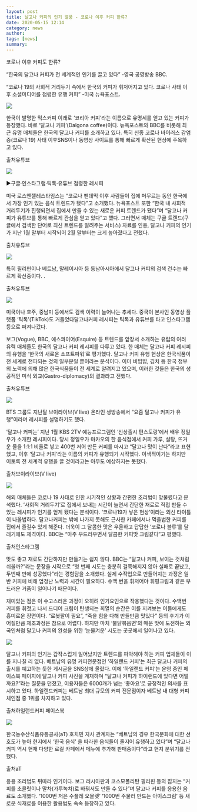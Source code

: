 ```yaml
---
layout: post
title: 달고나 커피의 인기 열풍 - 코로나 이후 커피 한류?
date: 2020-05-15 12:14
category: news
author: 
tags: [news]
summary: 
---
```



코로나 이후 커피도 한류?

  

“한국의 달고나 커피가 전 세계적인 인기를 끌고 있다” -영국 공영방송 BBC.  

“코로나 19의 사회적 거리두기 속에서 한국의 커피가 휘저어지고 있다. 코로나 사태 이후 소셜미디어를 점령한 유행 커피” -미국 뉴욕포스트.

![](https://img1.daumcdn.net/thumb/R720x0/?fname=https%3A%2F%2Ft1.daumcdn.net%2Fliveboard%2Frealfood%2F0572dca295364b83b6b91c72406c5a90.JPG)

한국이 발명한 믹스커피 이래로 ‘코리아 커피’라는 이름으로 유명세를 얻고 있는 커피가 등장했다. 바로 ‘달고나 커피’(Dalgona coffee)이다. 뉴욕포스트와 BBC를 비롯해 최근 유명 매체들은 한국의 달고나 커피를 소개하고 있다. 특히 신종 코로나 바이러스 감염증(코로나 19) 사태 이후SNS이나 동영상 사이트를 통해 빠르게 확산된 현상에 주목하고 있다.  

출처유튜브

![](https://img1.daumcdn.net/thumb/R720x0/?fname=https%3A%2F%2Ft1.daumcdn.net%2Fliveboard%2Frealfood%2Fc15fae18d5c944af833206395e3b33d9.JPG)

▶구글·인스타그램·틱톡·유튜브 점령한 레시피  
  
미국 로스앤젤레스타임스는 “코로나 펜데믹 이후 사람들이 집에 머무르는 동안 한국에서 가장 인기 있는 음식 트렌드가 됐다”고 소개했다. 뉴욕포스트 또한 “한국 내 사회적 거리두기가 진행되면서 집에서 만들 수 있는 새로운 커피 트렌드가 됐다”며 “달고나 커피가 유튜브를 통해 빠르게 관심을 얻고 있다”고 했다. 그러면서 매체는 구글 트렌드(구글에서 검색한 단어로 최신 트렌드를 알려주는 서비스) 자료를 인용, 달고나 커피의 인기가 지난 1월 말부터 시작되어 2월 말부터는 크게 높아졌다고 전했다.  

출처유튜브

![](https://img1.daumcdn.net/thumb/R720x0/?fname=https%3A%2F%2Ft1.daumcdn.net%2Fliveboard%2Frealfood%2Fdb5a0377ca6740dc9ab814e64f14c1f4.JPG)

특히 필리핀이나 베트남, 말레이시아 등 동남아시아에서 달고나 커피의 검색 건수는 빠르게 확산중이다. .  

출처유튜브

![](https://img1.daumcdn.net/thumb/R720x0/?fname=https%3A%2F%2Ft1.daumcdn.net%2Fliveboard%2Frealfood%2Fdfb93198921d40498b7cc6d70dbcfe57.JPG)

미국이나 호주, 중남미 등에서도 검색 이력이 늘어나는 추세다. 중국이 본사인 동영상 플랫폼 ‘틱톡’(TikTok)도 거들었다달고나커피 레시피는 틱톡과 유튜브를 타고 인스타그램 등으로 퍼져나갔다.  
  
보그(Vogue), BBC, 에스콰이어(Esquire) 등 트렌드를 앞장서 소개하는 유럽의 여러 유력 매체들도 한국의 달고나 커피 레시피를 다루고 있다. 한 매체는 달고나 커피 레시피의 유행을 ‘한국의 새로운 소프트파워’로 평가했다. 달고나 커피 유행 현상은 한국식품이 전 세계로 전파되는 것의 일부분일 뿐이라는 분석이다. 이미 비빔밥, 김치 등 한국 정부의 노력에 의해 많은 한국식품들이 전 세계로 알려지고 있으며, 이러한 것들은 한국의 성공적인 미식 외교(Gastro-diplomacy)의 결과라고 전했다.  

출처유튜브

![](https://img1.daumcdn.net/thumb/R720x0/?fname=https%3A%2F%2Ft1.daumcdn.net%2Fliveboard%2Frealfood%2F7bf9a813f1a245e1841885fb5accea81.JPG)

BTS 그룹도 지난달 브이라이브(V live) 온라인 생방송에서 “요즘 달고나 커피가 유행”이라며 레시피를 설명하기도 했다.  
  
‘달고나 커피는’ 지난 1월 KBS 2TV 예능프로그램인 ‘신상출시 편스토랑’에서 배우 정일우가 소개한 레시피이다. 당시 정일우가 마카오의 한 음식점에서 커피 가루, 설탕, 뜨거운 물을 1:1:1 비율로 넣고 400번 저어 만든 커피를 마시고 “달고나 맛이 난다”라고 표현했고, 이후 ‘달고나 커피’라는 이름의 커피가 유행되기 시작했다. 이색적이기는 하지만 이토록 전 세계적 유행을 끌 것이라고는 아무도 예상하지는 못했다.  

출처브이라이브(V live)

![](https://img1.daumcdn.net/thumb/R720x0/?fname=https%3A%2F%2Ft1.daumcdn.net%2Fliveboard%2Frealfood%2F413e15ff7a3d469189fca6c00c6490b4.JPG)

해외 매체들은 코로나 19 사태로 인한 시기적인 상황과 간편한 조리법이 맞물렸다고 분석했다. ‘사회적 거리두기’로 집에서 보내는 시간이 늘면서 간단한 재료로 직접 만들 수 있는 레시피가 인기를 얻게 됐다는 분석이다. ‘코로나19가 낳은 현상’이라는 외신 타이틀이 나올법하다. 달고나커피는 밖에 나가지 못해도 근사한 카페에서나 먹을법한 커피를 집에서 즐길수 있게 해준다. 더욱이 그 달콤한 맛은 우울하고 답답한 ‘코로나 블루’를 달래기에도 제격이다. BBC는 “아주 부드러우면서 달콤한 커피맛 크림같다”고 평했다.  

출처인스타그램

맛도 좋고 재료도 간단하지만 만들기는 쉽지 않다. BBC는 “달고나 커피, 보이는 것처럼 쉬울까?”라는 문장을 시작으로 “첫 번째 시도는 충분히 걸쭉해지지 않아 실패로 끝났고, 두번째 만에 성공했다”라는 경험담을 소개했다. 실제 수작업으로 만들어지는 과정은 일반 커피에 비해 엄청난 노력과 시간이 필요하다. 수백 번을 휘저어야 휘핑크림과 같은 부드러운 거품이 일어나기 때문이다.

  

재미있는 점은 이 수고스러운 과정이 오히려 인기요인으로 작용했다는 것이다. 수백번 커피를 휘젓고 나서 드디어 크림이 탄생되는 희열의 순간은 이를 지켜보는 이들에게도 흥미로운 장면이다. “로봇팔이 필요”, “죽을 힘을 다해 만들만큼 맛있다” 등의 후기가 이어질만큼 제조과정은 참으로 어렵다. 하지만 마치 ‘불닭볶음면’의 매운 맛에 도전하는 외국인처럼 달고나 커피의 완성을 위한 ‘눈물겨운’ 시도는 곳곳에서 일어나고 있다.

![](https://img1.daumcdn.net/thumb/R720x0/?fname=https%3A%2F%2Ft1.daumcdn.net%2Fliveboard%2Frealfood%2F3b215c4410b54ab69ed916dbe0085580.JPG)

달고나 커피의 인기는 갑작스럽게 일어났지만 트렌드를 파악해야 하는 커피 업체들이 이를 지나칠 리 없다. 베트남의 유명 커피전문점인 ‘하일랜드 커피’는 최근 달고나 커피의 출시를 예고하는 듯한 게시글을 SNS상에 올렸다. 이에 ‘하일랜드 커피’는 운영 중인 페이스북 페이지에 달고나 커피 사진을 게재하며 “달고나 커피가 하이랜드에 있다면 어떨까요?”라는 질문을 던졌고, 이용자들은 6000개가 넘는 ‘좋아요’로 긍정적인 의사를 표시하고 있다. 하일랜드커피는 베트남 최대 규모의 커피 전문점이자 베트남 내 대형 커피 체인점 중 1위를 차지하고 있다.  

출처하일랜드커피 페이스북

![](https://img1.daumcdn.net/thumb/R720x0/?fname=https%3A%2F%2Ft1.daumcdn.net%2Fliveboard%2Frealfood%2F97412731067b49d3b0c4f03ee0dbe591.JPG)

한국농수산식품유통공사(aT) 호치민 지사 관계자는 “베트남의 경우 한국문화에 대한 선호도가 높아 현지에서 ‘한국 음식’ 을 따라한 음식들이 줄지어 유행하고 있다”며 “달고나 커피 역시 현재 다양한 로컬 카페에서 메뉴에 추가해 판매중이다”라고 현지 분위기를 전했다.  

출처aT

응용 조리법도 뒤따라 인기이다. 보그 러시아판과 코스모폴리탄 필리핀 등의 잡지는 “커피를 초콜릿이나 말차(가루녹차)로 바꿔서도 만들 수 있다”며 달고나 커피를 응용한 음료도 소개했다. ‘1000번 저은 수플레 오믈렛’ ‘1000번 주물러 만드는 아이스크림’ 등 새로운 식재료를 이용한 활용법도 속속 등장하고 있다.
